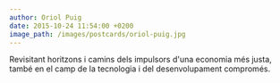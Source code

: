 ```yaml
---
author: Oriol Puig
date: 2015-10-24 11:54:00 +0200
image_path: /images/postcards/oriol-puig.jpg
---
```

Revisitant horitzons i camins dels impulsors d'una economia més justa, també en el camp de la tecnologia i del desenvolupament compromés.
